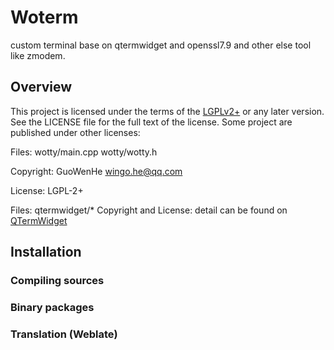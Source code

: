 # Woterm
custom terminal base on qtermwidget and openssl7.9 and other else tool like zmodem.

## Overview

This project is licensed under the terms of the [LGPLv2+](http://www.gnu.de/documents/lgpl-2.1.en.html) or any later version. See the LICENSE file for the full text of the license. Some project are published under other licenses: 



Files: wotty/main.cpp
       wotty/wotty.h  
       
Copyright: GuoWenHe <wingo.he@qq.com>

License: LGPL-2+

Files: qtermwidget/*
Copyright and License: detail can be found on [QTermWidget](https://github.com/lxqt/qtermwidget)




## Installation

### Compiling sources

### Binary packages

### Translation (Weblate)
